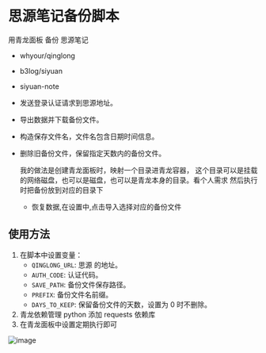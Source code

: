 # 思源笔记备份脚本

用青龙面板 备份 思源笔记
- whyour/qinglong
- b3log/siyuan
- siyuan-note

- 发送登录认证请求到思源地址。
- 导出数据并下载备份文件。
- 构造保存文件名，文件名包含日期时间信息。
- 删除旧备份文件，保留指定天数内的备份文件。

  我的做法是创建青龙面板时，映射一个目录进青龙容器，
  这个目录可以是挂载的网络磁盘，也可以是磁盘，也可以是青龙本身的目录。看个人需求
  然后执行时把备份放到对应的目录下

  - 恢复数据,在设置中,点击导入选择对应的备份文件

## 使用方法

1. 在脚本中设置变量：
   - `QINGLONG_URL`: 思源 的地址。
   - `AUTH_CODE`: 认证代码。
   - `SAVE_PATH`: 备份文件保存路径。
   - `PREFIX`: 备份文件名前缀。
   - `DAYS_TO_KEEP`: 保留备份文件的天数，设置为 0 时不删除。
2. 青龙依赖管理 python 添加 requests 依赖库
3. 在青龙面板中设置定期执行即可

![image](https://github.com/mudebug77/siyuan_backups/assets/34656102/fd7a6def-51f1-47a3-bf8f-471e1958a816)

